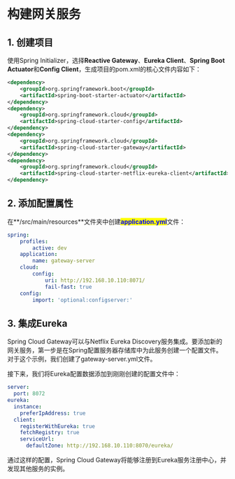 # 构建网关服务

## 1. 创建项目

使用Spring Initializer，选择**Reactive Gateway**、**Eureka Client**、**Spring Boot Actuator**和**Config Client**，生成项目的pom.xml的核心文件内容如下：

```xml
<dependency>
    <groupId>org.springframework.boot</groupId>
    <artifactId>spring-boot-starter-actuator</artifactId>
</dependency>
<dependency>
    <groupId>org.springframework.cloud</groupId>
    <artifactId>spring-cloud-starter-config</artifactId>
</dependency>
<dependency>
    <groupId>org.springframework.cloud</groupId>
    <artifactId>spring-cloud-starter-gateway</artifactId>
</dependency>
<dependency>
    <groupId>org.springframework.cloud</groupId>
    <artifactId>spring-cloud-starter-netflix-eureka-client</artifactId>
</dependency>
```

## 2. 添加配置属性

在**/src/main/resources**文件夹中创建<mark style="color:blue;">**application.yml**</mark>文件：

```yaml
spring:
    profiles:
        active: dev
    application:
        name: gateway-server    
    cloud:
        config:
            uri: http://192.168.10.110:8071/
            fail-fast: true
    config:
        import: 'optional:configserver:'
```

## 3. 集成Eureka

Spring Cloud Gateway可以与Netflix Eureka Discovery服务集成。要添加新的网关服务，第一步是在Spring配置服务器存储库中为此服务创建一个配置文件。对于这个示例，我们创建了gateway-server.yml文件。

接下来，我们将Eureka配置数据添加到刚刚创建的配置文件中：

```yaml
server:
  port: 8072
eureka:
  instance:
    preferIpAddress: true
  client:
    registerWithEureka: true
    fetchRegistry: true
    serviceUrl:
      defaultZone: http://192.168.10.110:8070/eureka/
```

通过这样的配置，Spring Cloud Gateway将能够注册到Eureka服务注册中心，并发现其他服务的实例。
